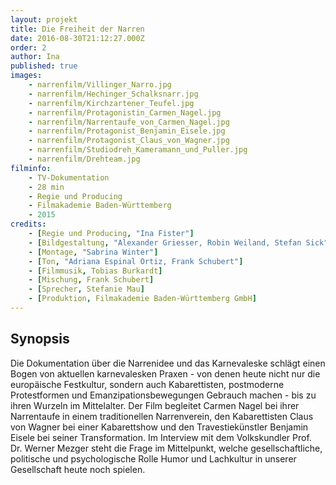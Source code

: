 ```yaml
---
layout: projekt
title: Die Freiheit der Narren
date: 2016-08-30T21:12:27.000Z
order: 2
author: Ina
published: true
images:
    - narrenfilm/Villinger_Narro.jpg
    - narrenfilm/Hechinger_Schalksnarr.jpg
    - narrenfilm/Kirchzartener_Teufel.jpg
    - narrenfilm/Protagonistin_Carmen_Nagel.jpg
    - narrenfilm/Narrentaufe_von_Carmen_Nagel.jpg
    - narrenfilm/Protagonist_Benjamin_Eisele.jpg
    - narrenfilm/Protagonist_Claus_von_Wagner.jpg
    - narrenfilm/Studiodreh_Kameramann_und_Puller.jpg
    - narrenfilm/Drehteam.jpg
filminfo:
    - TV-Dokumentation
    - 28 min
    - Regie und Producing
    - Filmakademie Baden-Württemberg
    - 2015
credits:
    - [Regie und Producing, "Ina Fister"]
    - [Bildgestaltung, "Alexander Griesser, Robin Weiland, Stefan Sick"]
    - [Montage, "Sabrina Winter"]
    - [Ton, "Adriana Espinal Ortiz, Frank Schubert"]
    - [Filmmusik, Tobias Burkardt]
    - [Mischung, Frank Schubert]
    - [Sprecher, Stefanie Mau]
    - [Produktion, Filmakademie Baden-Württemberg GmbH]
---
```


## Synopsis
Die Dokumentation über die Narrenidee und das Karnevaleske schlägt einen Bogen von aktuellen karnevalesken Praxen - von denen heute nicht nur die europäische Festkultur, sondern auch Kabarettisten, postmoderne Protestformen und Emanzipationsbewegungen Gebrauch machen - bis zu ihren Wurzeln im Mittelalter. Der Film begleitet Carmen Nagel bei ihrer Narrentaufe in einem traditionellen Narrenverein, den Kabarettisten Claus von Wagner bei einer Kabarettshow und den Travestiekünstler Benjamin Eisele bei seiner Transformation. Im Interview mit dem Volkskundler Prof. Dr. Werner Mezger steht die Frage im Mittelpunkt, welche gesellschaftliche, politische und psychologische Rolle Humor und Lachkultur in unserer Gesellschaft heute noch spielen.
